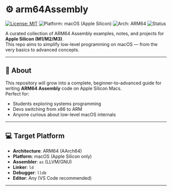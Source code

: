 # ⚙️ arm64Assembly

[![License: MIT](https://img.shields.io/badge/license-MIT-blue.svg)](./LICENSE)
![Platform: macOS (Apple Silicon)](https://img.shields.io/badge/platform-Apple%20Silicon%20(macOS)-lightgrey)
![Arch: ARM64](https://img.shields.io/badge/architecture-ARM64-orange)
![Status](https://img.shields.io/badge/status-WIP-important)

A curated collection of ARM64 Assembly examples, notes, and projects for **Apple Silicon (M1/M2/M3)**.  
This repo aims to simplify low-level programming on macOS — from the very basics to advanced concepts.

---

## 📌 About

This repository will grow into a complete, beginner-to-advanced guide for writing **ARM64 Assembly** code on Apple Silicon Macs.  
Perfect for:

- Students exploring systems programming
- Devs switching from x86 to ARM
- Anyone curious about low-level macOS internals

---

## 💻 Target Platform

- **Architecture**: ARM64 (AArch64)
- **Platform**: macOS (Apple Silicon only)
- **Assembler**: `as` (LLVM/GNU)
- **Linker**: `ld`
- **Debugger**: `lldb`
- **Editor**: Any (VS Code recommended)

---
